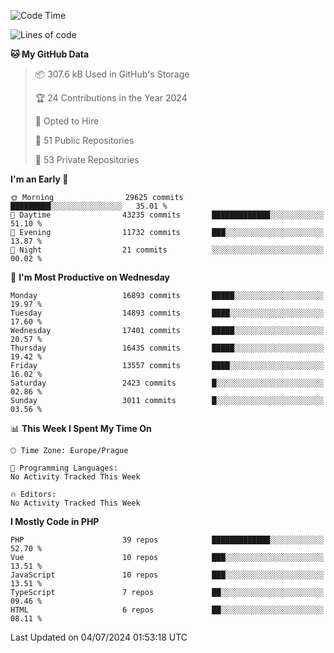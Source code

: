 <!--START_SECTION:waka-->
![Code Time](http://img.shields.io/badge/Code%20Time-1%2C583%20hrs%2058%20mins-blue)

![Lines of code](https://img.shields.io/badge/From%20Hello%20World%20I%27ve%20Written-26.7%20million%20lines%20of%20code-blue)

**🐱 My GitHub Data** 

> 📦 307.6 kB Used in GitHub's Storage 
 > 
> 🏆 24 Contributions in the Year 2024
 > 
> 💼 Opted to Hire
 > 
> 📜 51 Public Repositories 
 > 
> 🔑 53 Private Repositories 
 > 
**I'm an Early 🐤** 

```text
🌞 Morning                29625 commits       █████████░░░░░░░░░░░░░░░░   35.01 % 
🌆 Daytime                43235 commits       █████████████░░░░░░░░░░░░   51.10 % 
🌃 Evening                11732 commits       ███░░░░░░░░░░░░░░░░░░░░░░   13.87 % 
🌙 Night                  21 commits          ░░░░░░░░░░░░░░░░░░░░░░░░░   00.02 % 
```
📅 **I'm Most Productive on Wednesday** 

```text
Monday                   16893 commits       █████░░░░░░░░░░░░░░░░░░░░   19.97 % 
Tuesday                  14893 commits       ████░░░░░░░░░░░░░░░░░░░░░   17.60 % 
Wednesday                17401 commits       █████░░░░░░░░░░░░░░░░░░░░   20.57 % 
Thursday                 16435 commits       █████░░░░░░░░░░░░░░░░░░░░   19.42 % 
Friday                   13557 commits       ████░░░░░░░░░░░░░░░░░░░░░   16.02 % 
Saturday                 2423 commits        █░░░░░░░░░░░░░░░░░░░░░░░░   02.86 % 
Sunday                   3011 commits        █░░░░░░░░░░░░░░░░░░░░░░░░   03.56 % 
```


📊 **This Week I Spent My Time On** 

```text
🕑︎ Time Zone: Europe/Prague

💬 Programming Languages: 
No Activity Tracked This Week

🔥 Editors: 
No Activity Tracked This Week
```

**I Mostly Code in PHP** 

```text
PHP                      39 repos            █████████████░░░░░░░░░░░░   52.70 % 
Vue                      10 repos            ███░░░░░░░░░░░░░░░░░░░░░░   13.51 % 
JavaScript               10 repos            ███░░░░░░░░░░░░░░░░░░░░░░   13.51 % 
TypeScript               7 repos             ██░░░░░░░░░░░░░░░░░░░░░░░   09.46 % 
HTML                     6 repos             ██░░░░░░░░░░░░░░░░░░░░░░░   08.11 % 
```




 Last Updated on 04/07/2024 01:53:18 UTC
<!--END_SECTION:waka-->
<!--
**AlexKratky/AlexKratky** is a ✨ _special_ ✨ repository because its `README.md` (this file) appears on your GitHub profile.

Here are some ideas to get you started:

- 🔭 I’m currently working on ...
- 🌱 I’m currently learning ...
- 👯 I’m looking to collaborate on ...
- 🤔 I’m looking for help with ...
- 💬 Ask me about ...
- 📫 How to reach me: ...
- 😄 Pronouns: ...
- ⚡ Fun fact: ...
-->
